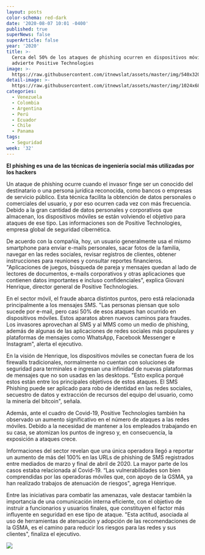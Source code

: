 ```yaml
---
layout: posts
color-schema: red-dark
date: '2020-08-07 10:01 -0400'
published: true
superNews: false
superArticle: false
year: '2020'
title: >-
  Cerca del 50% de los ataques de phishing ocurren en dispositivos móviles,
  advierte Positive Technologies
image: >-
  https://raw.githubusercontent.com/itnewslat/assets/master/img/540x320/Ciberataque-p.jpg
detail-image: >-
  https://raw.githubusercontent.com/itnewslat/assets/master/img/1024x680/Ciberataque-g.jpg
categories:
  - Venezuela
  - Colombia
  - Argentina
  - Perú
  - Ecuador
  - Chile
  - Panama
tags:
  - Seguridad
week: '32'
---
```

**El phishing es una de las técnicas de ingeniería social más utilizadas por los hackers**

Un ataque de phishing ocurre cuando el invasor finge ser un conocido del destinatario o una persona jurídica reconocida, como bancos o empresas de servicio público. Esta técnica facilita la obtención de datos personales o comerciales del usuario, y por eso ocurren cada vez con más frecuencia. Debido a la gran cantidad de datos personales y corporativos que almacenan, los dispositivos móviles se están volviendo el objetivo para ataques de ese tipo. Las informaciones son de Positive Technologies, empresa global de seguridad cibernética.

De acuerdo con la compañía, hoy, un usuario generalmente usa el mismo smartphone para enviar e-mails personales, sacar fotos de la familia, navegar en las redes sociales, revisar registros de clientes, obtener instrucciones para reuniones y consultar reportes financieros. "Aplicaciones de juegos, búsqueda de pareja y mensajes quedan al lado de lectores de documentos, e-mails corporativos y otras aplicaciones que contienen datos importantes e incluso confidenciales", explica Giovani Henrique, director general de Positive Technologies.

En el sector móvil, el fraude abarca distintos puntos, pero está relacionada principalmente a los mensajes SMS. "Las personas piensan que solo sucede por e-mail, pero casi 50% de esos ataques han ocurrido en dispositivos móviles. Estos aparatos abren nuevos caminos para fraudes. Los invasores aprovechan al SMS y al MMS como un medio de phishing, además de algunas de las aplicaciones de redes sociales más populares y plataformas de mensajes como WhatsApp, Facebook Messenger e Instagram", alerta el ejecutivo.

En la visión de Henrique, los dispositivos móviles se conectan fuera de los firewalls tradicionales, normalmente no cuentan con soluciones de seguridad para terminales e ingresan una infinidad de nuevas plataformas de mensajes que no son usadas en las desktops. "Esto explica porqué estos están entre los principales objetivos de estos ataques. El SMS Phishing puede ser aplicado para robo de identidad en las redes sociales, secuestro de datos y extracción de recursos del equipo del usuario, como la minería del bitcoin", señala.

Además, ante el cuadro de Covid-19, Positive Technologies también ha observado un aumento significativo en el número de ataques a las redes móviles. Debido a la necesidad de mantener a los empleados trabajando en su casa, se atomizan los puntos de ingreso y, en consecuencia, la exposición a ataques crece. 
 
Informaciones del sector revelan que una única operadora llegó a reportar un aumento de más del 100% en las URLs de phishing de SMS registrados entre mediados de marzo y final de abril de 2020. La mayor parte de los casos estaba relacionada al Covid-19. “Las vulnerabilidades son bien comprendidas por las operadoras móviles que, con apoyo de la GSMA, ya han realizado trabajos de atenuación de riesgos", agrega Henrique. 
 
Entre las iniciativas para combatir las amenazas, vale destacar también la importancia de una comunicación interna eficiente, con el objetivo de instruir a funcionarios y usuarios finales, que constituyen el factor más influyente en seguridad en ese tipo de ataque. "Esta actitud, asociada al uso de herramientas de atenuación y adopción de las recomendaciones de la GSMA, es el camino para reducir los riesgos para las redes y sus clientes", finaliza el ejecutivo.

<img src="https://tracker.metricool.com/c3po.jpg?hash=56f88a41e39ab42c063cc51676587a04"/>